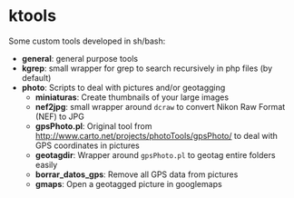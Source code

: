 ktools
======

Some custom tools developed in sh/bash:

 * **general**: general purpose tools
  * **kgrep**: small wrapper for grep to search recursively in php files (by default)
 * **photo**: Scripts to deal with pictures and/or geotagging
   * **miniaturas**: Create thumbnails of your large images
   * **nef2jpg**: small wrapper around `dcraw` to convert Nikon Raw Format (NEF) to JPG
   * **gpsPhoto.pl**: Original tool from http://www.carto.net/projects/photoTools/gpsPhoto/ to deal with GPS coordinates in pictures
   * **geotagdir**: Wrapper around `gpsPhoto.pl` to geotag entire folders easily
   * **borrar_datos_gps**: Remove all GPS data from pictures
   * **gmaps**: Open a geotagged picture in googlemaps
